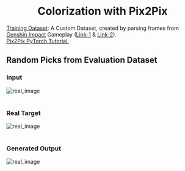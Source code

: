 <h1 align="center">Colorization with Pix2Pix</h1>

[Training Dataset](https://www.kaggle.com/ani717/genshin-impact-gameplay-frames-dataset-for-gans): A Custom Dataset, created by parsing frames from [Genshin Impact](https://genshin.mihoyo.com/en/home) Gameplay ([Link-1](https://youtu.be/iF2qlgUJqXw) & [Link-2](https://youtu.be/xawojgTzTkE)).<br/>
[Pix2Pix PyTorch Tutorial.](https://youtu.be/SuddDSqGRzg)<br/>

## Random Picks from Evaluation Dataset
### Input<br/>
<img src="https://github.com/ANI717/Colorization_with_Pix2Pix/blob/main/results/input.png" alt="real_image" class="inline"/><br/>
<br/>
### Real Target<br/>
<img src="https://github.com/ANI717/Colorization_with_Pix2Pix/blob/main/results/real.png" alt="real_image" class="inline"/><br/>
<br/>
### Generated Output<br/>
<img src="https://github.com/ANI717/Colorization_with_Pix2Pix/blob/main/results/fake_epoch9_step59.png" alt="real_image" class="inline"/><br/>


